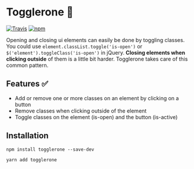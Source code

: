 # Togglerone 🍫

[![Travis](https://img.shields.io/travis/jorenvanhee/togglerone.svg)](https://travis-ci.org/jorenvanhee/togglerone)
[![npm](https://img.shields.io/npm/v/togglerone.svg)](https://www.npmjs.com/package/togglerone)

Opening and closing ui elements can easily be done by toggling classes. You could use `element.classList.toggle('is-open')` or `$('element').toggleClass('is-open')` in jQuery. **Closing elements when clicking outside** of them is a little bit harder. Togglerone takes care of this common pattern.

## Features ✅

- Add or remove one or more classes on an element by clicking on a button
- Remove classes when clicking outside of the element
- Toggle classes on the element (is-open) and the button (is-active)

## Installation

```
npm install togglerone --save-dev
```

```
yarn add togglerone
```
